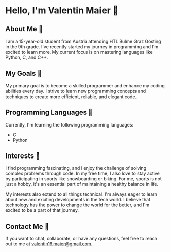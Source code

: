 # Hello, I'm Valentin Maier 👋

## About Me 📖

I am a 15-year-old student from Austria attending HTL Bulme Graz Gösting in the 9th grade. I've recently started my journey in programming and I'm excited to learn more. My current focus is on mastering languages like Python, C, and C++.

## My Goals 🎯

My primary goal is to become a skilled programmer and enhance my coding abilities every day. I strive to learn new programming concepts and techniques to create more efficient, reliable, and elegant code.

## Programming Languages 🚀

Currently, I'm learning the following programming languages:

- C
- Python

## Interests 🤔

I find programming fascinating, and I enjoy the challenge of solving complex problems through code. In my free time, I also love to stay active by participating in sports like snowboarding or biking. For me, sports is not just a hobby, it's an essential part of maintaining a healthy balance in life.

My interests also extend to all things technical. I'm always eager to learn about new and exciting developments in the tech world. I believe that technology has the power to change the world for the better, and I'm excited to be a part of that journey.

## Contact Me 📧

If you want to chat, collaborate, or have any questions, feel free to reach out to me at [valentin16.maier@gmail.com](mailto:valentin16.maier@gmail.com).
